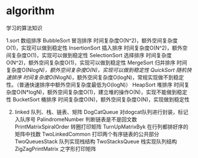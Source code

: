# algorithm
学习的算法知识


1.sort	数组排序
	BubbleSort 冒泡排序 时间复杂度O(N^2)，额外空间复杂度O(1)，实现可以做到稳定性
	InsertionSort 插入排序 时间复杂度O(N^2)，额外空间复杂度O(1)，实现可以做到稳定性
	SelectionSort 选择排序 时间复杂度O(N^2)，额外空间复杂度O(1)，实现可以做到稳定性
	MergeSort 归并排序 时间复杂度O(N*logN)，额外空间复杂度O(N)，实现可以做到稳定性
	QuickSort 随机快速排序 时间复杂度O(N*logN)，额外空间复杂度O(logN)，常规实现做不到稳定性。（普通快速排序中额外空间复杂度最低为O(logN)）
	HeapSort 堆排序 时间复杂度O(N*logN)，额外空间复杂度O(1)，建立堆的操作O(N)，实现不能做到稳定性
	BucketSort 桶排序 时间复杂度O(N)，额外空间复杂度O(N)，实现做到稳定性
	
2. linked 队列、栈、链表、矩阵
	DogCatQueue 对dogcat队列进行封装，标记入队序号
	PalindromeNumber 判断链表是不是回文数
	PrintMatrixSpiralOrder 转圈打印矩阵
	TurnUpMatrixByk 在行列都排好序的矩阵中找数
	TwoLinkedCommon 打印两个有序链表的公共部分
	TwoQueuesStack 队列实现栈结构
	TwoStacksQueue 栈实现队列结构
	ZigZagPrintMatrix 之字形打印矩阵